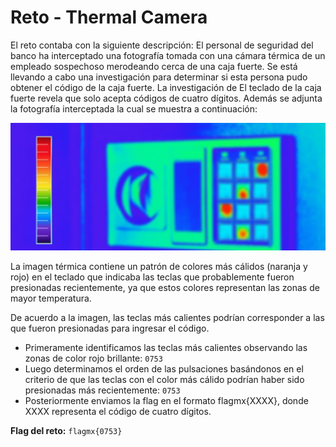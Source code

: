 # Reto - Thermal Camera

El reto contaba con la siguiente descripción: El personal de seguridad del banco ha interceptado una fotografía tomada con una cámara térmica de un empleado sospechoso merodeando cerca de una caja fuerte. Se está llevando a cabo una investigación para determinar si esta persona pudo obtener el código de la caja fuerte. La investigación de El teclado de la caja fuerte revela que solo acepta códigos de cuatro dígitos. Además se adjunta la fotografía interceptada la cual se muestra a continuación:

<p align="center"> <img src="../../img_MetaRed Mexico Anuies-TIC 2024/retoThermal_camera-1.png" /> </p>

La imagen térmica contiene un patrón de colores más cálidos (naranja y rojo) en el teclado que indicaba las teclas que probablemente fueron presionadas recientemente, ya que estos colores representan las zonas de mayor temperatura.

De acuerdo a la imagen, las teclas más calientes podrían corresponder a las que fueron presionadas para ingresar el código.

- Primeramente identificamos las teclas más calientes observando las zonas de color rojo brillante: ```0753```
- Luego determinamos el orden de las pulsaciones basándonos en el criterio de que las teclas con el color más cálido podrían haber sido presionadas más recientemente: ```0753``` 
- Posteriormente enviamos la flag en el formato flagmx{XXXX}, donde XXXX representa el código de cuatro dígitos.

**Flag del reto:** ```flagmx{0753}```
